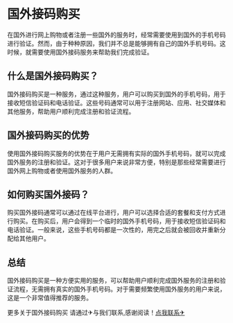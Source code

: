 # 国外接码购买

在国外进行网上购物或者注册一些国外的服务时，经常需要使用到国外的手机号码进行验证。然而，由于种种原因，我们并不总是能够拥有自己的国外手机号码。这时候，就需要使用国外接码服务来帮助我们完成验证。

## 什么是国外接码购买？

国外接码购买是一种服务，通过这种服务，用户可以购买到国外的手机号码，用于接收短信验证码和电话验证。这些号码通常可以用于注册网站、应用、社交媒体和其他服务，帮助用户顺利完成注册和验证流程。

## 国外接码购买的优势

使用国外接码购买服务的优势在于用户无需拥有实际的国外手机号码，就可以完成国外服务的注册和验证。这对于很多用户来说非常方便，特别是那些经常需要进行国外网上购物或者使用国外服务的人群。

## 如何购买国外接码？

购买国外接码通常可以通过在线平台进行，用户可以选择合适的套餐和支付方式进行购买。在购买后，用户会得到一个临时的国外手机号码，用于接收短信验证码和电话验证。一般来说，这些手机号码都是一次性的，用完之后就会被回收并重新分配给其他用户。

## 总结

国外接码购买是一种方便实用的服务，可以帮助用户顺利完成国外服务的注册和验证流程，无需拥有真实的国外手机号码。对于需要频繁使用国外服务的用户来说，这是一个非常值得推荐的服务。

更多关于国外接码购买 请通过✈与我们联系,感谢阅读！[点我联系✈](https://cdn.G208.com)